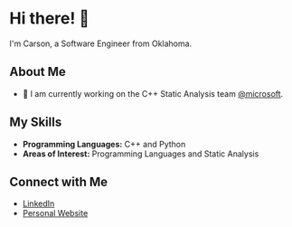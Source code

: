 # Hi there! 👋

I'm Carson, a Software Engineer from Oklahoma.

## About Me

- 💼 I am currently working on the C++ Static Analysis team [@microsoft](https://github.com/microsoft).

## My Skills

- **Programming Languages:** C++ and Python
- **Areas of Interest:** Programming Languages and Static Analysis

## Connect with Me

- [LinkedIn](https://www.linkedin.com/in/carsonradtke/)
- [Personal Website](https://nosrac.me)
